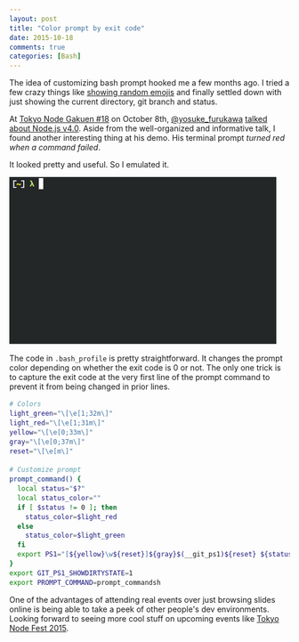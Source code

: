 ```yaml
---
layout: post
title: "Color prompt by exit code"
date: 2015-10-18
comments: true
categories: [Bash]
---
```


The idea of customizing bash prompt hooked me a few months ago. I tried a few crazy things like [showing random emojis](https://github.com/shuhei/dotfiles/commit/a45d8c88d4c02737dad397b56624895bb715f5b5) and finally settled down with just showing the current directory, git branch and status.

At [Tokyo Node Gakuen #18](http://nodejs.connpass.com/event/20646/) on October 8th, [@yosuke_furukawa](https://twitter.com/yosuke_furukawa) [talked about Node.js v4.0](https://speakerdeck.com/yosuke_furukawa/node-dot-js-v4-falsehua-number-tng18). Aside from the well-organized and informative talk, I found another interesting thing at his demo. His terminal prompt *turned red when a command failed*.

It looked pretty and useful. So I emulated it.

![Changing prompt color ](/images/prompt-exit-code.gif)

The code in `.bash_profile` is pretty straightforward. It changes the prompt color depending on whether the exit code is 0 or not. The only one trick is to capture the exit code at the very first line of the prompt command to prevent it from being changed in prior lines.

```sh
# Colors
light_green="\[\e[1;32m\]"
light_red="\[\e[1;31m\]"
yellow="\[\e[0;33m\]"
gray="\[\e[0;37m\]"
reset="\[\e[m\]"

# Customize prompt
prompt_command() {
  local status="$?"
  local status_color=""
  if [ $status != 0 ]; then
    status_color=$light_red
  else
    status_color=$light_green
  fi
  export PS1="[${yellow}\w${reset}]${gray}$(__git_ps1)${reset} ${status_color}λ${reset} "
}
export GIT_PS1_SHOWDIRTYSTATE=1
export PROMPT_COMMAND=prompt_commandsh
```

One of the advantages of attending real events over just browsing slides online is being able to take a peek of other people's dev environments. Looking forward to seeing more cool stuff on upcoming events like [Tokyo Node Fest 2015](http://nodefest.jp/2015/).
